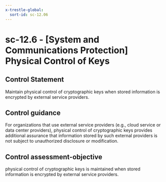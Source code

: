 ```yaml
---
x-trestle-global:
  sort-id: sc-12.06
---
```


# sc-12.6 - \[System and Communications Protection\] Physical Control of Keys

## Control Statement

Maintain physical control of cryptographic keys when stored information is encrypted by external service providers.

## Control guidance

For organizations that use external service providers (e.g., cloud service or data center providers), physical control of cryptographic keys provides additional assurance that information stored by such external providers is not subject to unauthorized disclosure or modification.

## Control assessment-objective

physical control of cryptographic keys is maintained when stored information is encrypted by external service providers.
